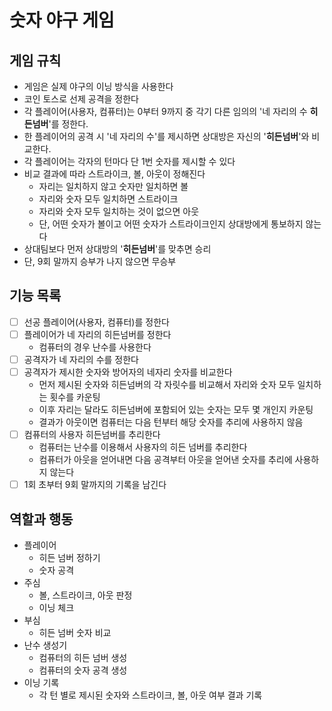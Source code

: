 # 숫자 야구 게임

## 게임 규칙
- 게임은 실제 야구의 이닝 방식을 사용한다
- 코인 토스로 선제 공격을 정한다
- 각 플레이어(사용자, 컴퓨터)는 0부터 9까지 중 각기 다른 임의의 '네 자리의 수 **히든넘버**'를 정한다.
- 한 플레이어의 공격 시 '네 자리의 수'를 제시하면 상대방은 자신의 '**히든넘버**'와 비교한다.
- 각 플레이어는 각자의 턴마다 단 1번 숫자를 제시할 수 있다
- 비교 결과에 따라 스트라이크, 볼, 아웃이 정해진다
  - 자리는 일치하지 않고 숫자만 일치하면 볼
  - 자리와 숫자 모두 일치하면 스트라이크
  - 자리와 숫자 모두 일치하는 것이 없으면 아웃
  - 단, 어떤 숫자가 볼이고 어떤 숫자가 스트라이크인지 상대방에게 통보하지 않는다
- 상대팀보다 먼저 상대방의 '**히든넘버**'를 맞추면 승리
- 단, 9회 말까지 승부가 나지 않으면 무승부

## 기능 목록
- [ ] 선공 플레이어(사용자, 컴퓨터)를 정한다
- [ ] 플레이어가 네 자리의 히든넘버를 정한다
  - 컴퓨터의 경우 난수를 사용한다
- [ ] 공격자가 네 자리의 수를 정한다
- [ ] 공격자가 제시한 숫자와 방어자의 네자리 숫자를 비교한다
  - 먼저 제시된 숫자와 히든넘버의 각 자릿수를 비교해서 자리와 숫자 모두 일치하는 횟수를 카운팅
  - 이후 자리는 달라도 히든넘버에 포함되어 있는 숫자는 모두 몇 개인지 카운팅
  - 결과가 아웃이면 컴퓨터는 다음 턴부터 해당 숫자를 추리에 사용하지 않음
- [ ] 컴퓨터의 사용자 히든넘버를 추리한다
  - 컴퓨터는 난수를 이용해서 사용자의 히든 넘버를 추리한다
  - 컴퓨터가 아웃을 얻어내면 다음 공격부터 아웃을 얻어낸 숫자를 추리에 사용하지 않는다
- [ ] 1회 초부터 9회 말까지의 기록을 남긴다

## 역할과 행동
- 플레이어
  - 히든 넘버 정하기
  - 숫자 공격
- 주심
  - 볼, 스트라이크, 아웃 판정
  - 이닝 체크
- 부심
  - 히든 넘버 숫자 비교
- 난수 생성기
  - 컴퓨터의 히든 넘버 생성
  - 컴퓨터의 숫자 공격 생성
- 이닝 기록
  - 각 턴 별로 제시된 숫자와 스트라이크, 볼, 아웃 여부 결과 기록